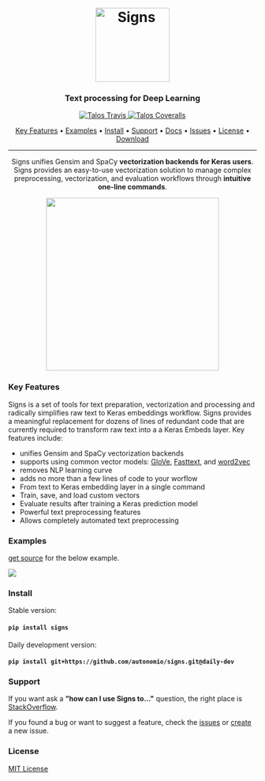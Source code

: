 <h1 align="center">
  <br>
  <a href="http://autonom.io"><img src="https://raw.githubusercontent.com/autonomio/signs/master/logo.png" alt="Signs" width="150"></a>
  <br>
</h1>

<h3 align="center">Text processing for Deep Learning</h3>

<p align="center">

  <a href="https://travis-ci.org/autonomio/talos">
    <img src="https://img.shields.io/travis/autonomio/signs/master.svg?style=for-the-badge&logo=appveyor" alt="Talos Travis">
  </a>

  <a href="https://coveralls.io/github/autonomio/talos">
    <img src="https://img.shields.io/coveralls/github/autonomio/signs.svg?style=for-the-badge&logo=appveyor" alt="Talos Coveralls">
  </a>

</p>

<p align="center">
  <a href="#Key-Features">Key Features</a> •
  <a href="#Examples">Examples</a> •
  <a href="#Install">Install</a> •
  <a href="#Support">Support</a> •
  <a href="https://autonomio.github.io/docs_signs">Docs</a> •
  <a href="https://github.com/autonomio/sigs/issues">Issues</a> •
  <a href="#License">License</a> •
  <a href="https://github.com/autonomio/signs/archive/master.zip">Download</a>
</p>
<hr>
<p align="center">
Signs unifies Gensim and SpaCy <strong>vectorization backends for Keras users</strong>. Signs provides an easy-to-use vectorization solution to manage complex preprocessing, vectorization, and evaluation workflows through <strong>intuitive one-line commands</strong>.
</p>
<p align="center">
<img src='https://cdn-images-1.medium.com/max/1600/1*Ua721c4o0oCpAloeT32wdA.jpeg' width=350px>
</p>

### Key Features

Signs is a set of tools for text preparation, vectorization and processing and radically simplifies raw text to Keras embeddings workflow. Signs provides a meaningful replacement for dozens of lines of redundant code that are currently required to transform raw text into a a Keras Embeds layer. Key features include:

- unifies Gensim and SpaCy vectorization backends
- supports using common vector models: [GloVe](https://nlp.stanford.edu/projects/glove/), [Fasttext](https://fasttext.cc/docs/en/english-vectors.html), and [word2vec](https://en.wikipedia.org/wiki/Word2vec)
- removes NLP learning curve
- adds no more than a few lines of code to your worflow
- From text to Keras embedding layer in a single command
- Train, save, and load custom vectors
- Evaluate results after training a Keras prediction model
- Powerful text preprocessing features
- Allows completely automated text preprocessing


### Examples

[get source](https://gist.github.com/mikkokotila/ad0138788c93bef2b71eaccc9c95701b) for the below example.

<img src=https://i.ibb.co/VqX0hmG/signs-nlp-keras-embeddings.png>


### Install

Stable version:

#### `pip install signs`

Daily development version:

#### `pip install git+https://github.com/autonomio/signs.git@daily-dev`

### Support

If you want ask a **"how can I use Signs to..."** question, the right place is [StackOverflow](https://stackoverflow.com/questions/ask).

If you found a bug or want to suggest a feature, check the [issues](https://github.com/autonomio/signs/issues) or [create](https://github.com/autonomio/signs/issues/new/choose) a new issue.


### License

[MIT License](https://github.com/autonomio/signs/blob/master/LICENSE)



